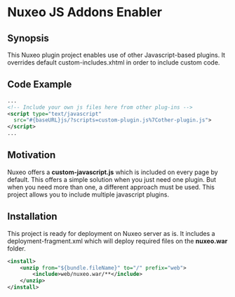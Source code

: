 # Nuxeo JS Addons Enabler

## Synopsis

This Nuxeo plugin project enables use of other Javascript-based plugins. It overrides default custom-includes.xhtml in order to include custom code.

## Code Example

``` xml
...
<!-- Include your own js files here from other plug-ins -->
<script type="text/javascript"
  src="#{baseURL}js/?scripts=custom-plugin.js%7Cother-plugin.js">
</script>
...
```

## Motivation

Nuxeo offers a **custom-javascript.js** which is included on every page by default. This offers a simple solution when you just need one plugin. But when you need more than one, a different approach must be used. This project allows you to include multiple javascript plugins.

## Installation

This project is ready for deployment on Nuxeo server as is. It includes a deployment-fragment.xml which will deploy required files on the **nuxeo.war** folder.

``` xml
<install>
	<unzip from="${bundle.fileName}" to="/" prefix="web">
		<include>web/nuxeo.war/**</include>
	</unzip>
</install>
```
